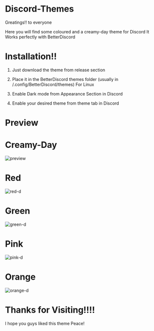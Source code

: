 # Discord-Themes
Greatings!! to everyone

Here you will find some coloured and a creamy-day theme for Discord
It Works perfectly with BetterDiscord

# Installation!!
1. Just download the theme from release section

2. Place it in the BetterDiscord themes folder
(usually in /.config/BetterDiscord/themes) For Linux
3. Enable Dark mode from Appearance Section in Discord 

4. Enable your desired theme from theme tab in Discord 
# Preview
# Creamy-Day
![preview](https://github.com/developer-vivek/Creamy-Day/assets/85994908/d692b914-bb9e-42f8-8af4-a22fe6d0107e)

# Red 
![red-d](https://github.com/developer-vivek/Discord-Themes/assets/85994908/e4258b64-87b5-40bb-aefa-a59cdb8d393f)

# Green
![green-d](https://github.com/developer-vivek/Discord-Themes/assets/85994908/b2808f48-87f9-4c4b-ad36-ad03b16c0031)

# Pink
![pink-d](https://github.com/developer-vivek/Discord-Themes/assets/85994908/ffc4c9ba-c5d5-4555-aa0e-bbed1ad91fc0)

# Orange
![orange-d](https://github.com/developer-vivek/Discord-Themes/assets/85994908/60865bd0-6806-4046-8356-7f5572d05a48)

# Thanks for Visiting!!!!
I hope you guys liked this theme
Peace!
